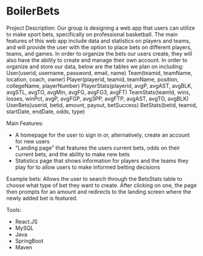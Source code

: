 # BoilerBets
Project Description:
  Our group is designing a web app that users can utilize to make sport bets, specifically on professional basketball. The main features of this web app include data and statistics on players and teams, and will provide the user with the option to place bets on different players, teams, and games. In order to organize the bets our users create, they will also have the ability to create and manage their own account. In order to organize and store our data, below are the tables we plan on including:
    User(userid, username, password, email, name)
    Team(teamid, teamName, location, coach, owner)
    Player(playerid, teamid, teamName, position, collegeName, playerNumber)
    PlayerStats(playerid, avgP, avgAST, avgBLK, avgSTL, avgTO, avgMin, avgFG, avgFG3, avgFT)
    TeamStats(teamId, wins, losses, winPct, avgP, avgFGP, avg3PP, avgFTP,  avgAST, avgTO, avgBLK)
    UserBets(userid, betid, amount, payout, betSuccess)
    BetStats(betid, teamid, startDate, endDate, odds, type)

Main Features:
 - A homepage for the user to sign in or, alternatively, create an account for new users
 - “Landing page” that features the users current bets, odds on their current bets, and the ability to make new bets
 - Statistics page that shows information for players and the teams they play for to allow users to make informed betting decisions

Example bets:
  Allows the user to search through the BetsStats table to choose what type of bet they want to create. After clicking on one, the page then prompts for an amount and redirects to the landing screen where the newly added bet is featured.

Tools:
 - React.JS
 - MySQL
 - Java
 - SpringBoot
 - Maven
